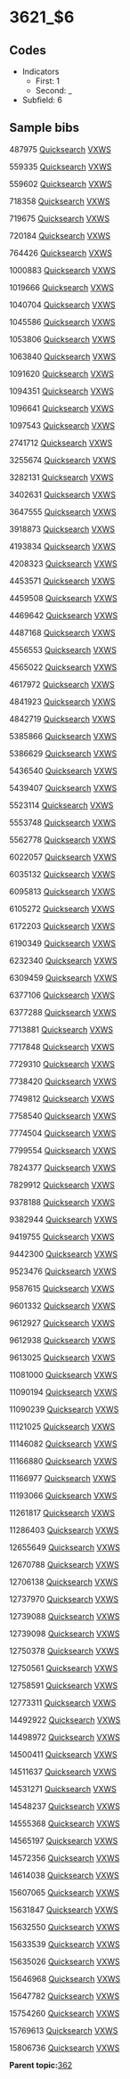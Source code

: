 # 3621\_$6

## Codes

-   Indicators
    -   First: 1
    -   Second: \_
-   Subfield: 6

## Sample bibs

487975 [Quicksearch](https://search.library.yale.edu/catalog/487975) [VXWS](http://prodorbis.library.yale.edu:7014/vxws/GetHoldingsService?bibId=487975)

559335 [Quicksearch](https://search.library.yale.edu/catalog/559335) [VXWS](http://prodorbis.library.yale.edu:7014/vxws/GetHoldingsService?bibId=559335)

559602 [Quicksearch](https://search.library.yale.edu/catalog/559602) [VXWS](http://prodorbis.library.yale.edu:7014/vxws/GetHoldingsService?bibId=559602)

718358 [Quicksearch](https://search.library.yale.edu/catalog/718358) [VXWS](http://prodorbis.library.yale.edu:7014/vxws/GetHoldingsService?bibId=718358)

719675 [Quicksearch](https://search.library.yale.edu/catalog/719675) [VXWS](http://prodorbis.library.yale.edu:7014/vxws/GetHoldingsService?bibId=719675)

720184 [Quicksearch](https://search.library.yale.edu/catalog/720184) [VXWS](http://prodorbis.library.yale.edu:7014/vxws/GetHoldingsService?bibId=720184)

764426 [Quicksearch](https://search.library.yale.edu/catalog/764426) [VXWS](http://prodorbis.library.yale.edu:7014/vxws/GetHoldingsService?bibId=764426)

1000883 [Quicksearch](https://search.library.yale.edu/catalog/1000883) [VXWS](http://prodorbis.library.yale.edu:7014/vxws/GetHoldingsService?bibId=1000883)

1019666 [Quicksearch](https://search.library.yale.edu/catalog/1019666) [VXWS](http://prodorbis.library.yale.edu:7014/vxws/GetHoldingsService?bibId=1019666)

1040704 [Quicksearch](https://search.library.yale.edu/catalog/1040704) [VXWS](http://prodorbis.library.yale.edu:7014/vxws/GetHoldingsService?bibId=1040704)

1045586 [Quicksearch](https://search.library.yale.edu/catalog/1045586) [VXWS](http://prodorbis.library.yale.edu:7014/vxws/GetHoldingsService?bibId=1045586)

1053806 [Quicksearch](https://search.library.yale.edu/catalog/1053806) [VXWS](http://prodorbis.library.yale.edu:7014/vxws/GetHoldingsService?bibId=1053806)

1063840 [Quicksearch](https://search.library.yale.edu/catalog/1063840) [VXWS](http://prodorbis.library.yale.edu:7014/vxws/GetHoldingsService?bibId=1063840)

1091620 [Quicksearch](https://search.library.yale.edu/catalog/1091620) [VXWS](http://prodorbis.library.yale.edu:7014/vxws/GetHoldingsService?bibId=1091620)

1094351 [Quicksearch](https://search.library.yale.edu/catalog/1094351) [VXWS](http://prodorbis.library.yale.edu:7014/vxws/GetHoldingsService?bibId=1094351)

1096641 [Quicksearch](https://search.library.yale.edu/catalog/1096641) [VXWS](http://prodorbis.library.yale.edu:7014/vxws/GetHoldingsService?bibId=1096641)

1097543 [Quicksearch](https://search.library.yale.edu/catalog/1097543) [VXWS](http://prodorbis.library.yale.edu:7014/vxws/GetHoldingsService?bibId=1097543)

2741712 [Quicksearch](https://search.library.yale.edu/catalog/2741712) [VXWS](http://prodorbis.library.yale.edu:7014/vxws/GetHoldingsService?bibId=2741712)

3255674 [Quicksearch](https://search.library.yale.edu/catalog/3255674) [VXWS](http://prodorbis.library.yale.edu:7014/vxws/GetHoldingsService?bibId=3255674)

3282131 [Quicksearch](https://search.library.yale.edu/catalog/3282131) [VXWS](http://prodorbis.library.yale.edu:7014/vxws/GetHoldingsService?bibId=3282131)

3402631 [Quicksearch](https://search.library.yale.edu/catalog/3402631) [VXWS](http://prodorbis.library.yale.edu:7014/vxws/GetHoldingsService?bibId=3402631)

3647555 [Quicksearch](https://search.library.yale.edu/catalog/3647555) [VXWS](http://prodorbis.library.yale.edu:7014/vxws/GetHoldingsService?bibId=3647555)

3918873 [Quicksearch](https://search.library.yale.edu/catalog/3918873) [VXWS](http://prodorbis.library.yale.edu:7014/vxws/GetHoldingsService?bibId=3918873)

4193834 [Quicksearch](https://search.library.yale.edu/catalog/4193834) [VXWS](http://prodorbis.library.yale.edu:7014/vxws/GetHoldingsService?bibId=4193834)

4208323 [Quicksearch](https://search.library.yale.edu/catalog/4208323) [VXWS](http://prodorbis.library.yale.edu:7014/vxws/GetHoldingsService?bibId=4208323)

4453571 [Quicksearch](https://search.library.yale.edu/catalog/4453571) [VXWS](http://prodorbis.library.yale.edu:7014/vxws/GetHoldingsService?bibId=4453571)

4459508 [Quicksearch](https://search.library.yale.edu/catalog/4459508) [VXWS](http://prodorbis.library.yale.edu:7014/vxws/GetHoldingsService?bibId=4459508)

4469642 [Quicksearch](https://search.library.yale.edu/catalog/4469642) [VXWS](http://prodorbis.library.yale.edu:7014/vxws/GetHoldingsService?bibId=4469642)

4487168 [Quicksearch](https://search.library.yale.edu/catalog/4487168) [VXWS](http://prodorbis.library.yale.edu:7014/vxws/GetHoldingsService?bibId=4487168)

4556553 [Quicksearch](https://search.library.yale.edu/catalog/4556553) [VXWS](http://prodorbis.library.yale.edu:7014/vxws/GetHoldingsService?bibId=4556553)

4565022 [Quicksearch](https://search.library.yale.edu/catalog/4565022) [VXWS](http://prodorbis.library.yale.edu:7014/vxws/GetHoldingsService?bibId=4565022)

4617972 [Quicksearch](https://search.library.yale.edu/catalog/4617972) [VXWS](http://prodorbis.library.yale.edu:7014/vxws/GetHoldingsService?bibId=4617972)

4841923 [Quicksearch](https://search.library.yale.edu/catalog/4841923) [VXWS](http://prodorbis.library.yale.edu:7014/vxws/GetHoldingsService?bibId=4841923)

4842719 [Quicksearch](https://search.library.yale.edu/catalog/4842719) [VXWS](http://prodorbis.library.yale.edu:7014/vxws/GetHoldingsService?bibId=4842719)

5385866 [Quicksearch](https://search.library.yale.edu/catalog/5385866) [VXWS](http://prodorbis.library.yale.edu:7014/vxws/GetHoldingsService?bibId=5385866)

5386629 [Quicksearch](https://search.library.yale.edu/catalog/5386629) [VXWS](http://prodorbis.library.yale.edu:7014/vxws/GetHoldingsService?bibId=5386629)

5436540 [Quicksearch](https://search.library.yale.edu/catalog/5436540) [VXWS](http://prodorbis.library.yale.edu:7014/vxws/GetHoldingsService?bibId=5436540)

5439407 [Quicksearch](https://search.library.yale.edu/catalog/5439407) [VXWS](http://prodorbis.library.yale.edu:7014/vxws/GetHoldingsService?bibId=5439407)

5523114 [Quicksearch](https://search.library.yale.edu/catalog/5523114) [VXWS](http://prodorbis.library.yale.edu:7014/vxws/GetHoldingsService?bibId=5523114)

5553748 [Quicksearch](https://search.library.yale.edu/catalog/5553748) [VXWS](http://prodorbis.library.yale.edu:7014/vxws/GetHoldingsService?bibId=5553748)

5562778 [Quicksearch](https://search.library.yale.edu/catalog/5562778) [VXWS](http://prodorbis.library.yale.edu:7014/vxws/GetHoldingsService?bibId=5562778)

6022057 [Quicksearch](https://search.library.yale.edu/catalog/6022057) [VXWS](http://prodorbis.library.yale.edu:7014/vxws/GetHoldingsService?bibId=6022057)

6035132 [Quicksearch](https://search.library.yale.edu/catalog/6035132) [VXWS](http://prodorbis.library.yale.edu:7014/vxws/GetHoldingsService?bibId=6035132)

6095813 [Quicksearch](https://search.library.yale.edu/catalog/6095813) [VXWS](http://prodorbis.library.yale.edu:7014/vxws/GetHoldingsService?bibId=6095813)

6105272 [Quicksearch](https://search.library.yale.edu/catalog/6105272) [VXWS](http://prodorbis.library.yale.edu:7014/vxws/GetHoldingsService?bibId=6105272)

6172203 [Quicksearch](https://search.library.yale.edu/catalog/6172203) [VXWS](http://prodorbis.library.yale.edu:7014/vxws/GetHoldingsService?bibId=6172203)

6190349 [Quicksearch](https://search.library.yale.edu/catalog/6190349) [VXWS](http://prodorbis.library.yale.edu:7014/vxws/GetHoldingsService?bibId=6190349)

6232340 [Quicksearch](https://search.library.yale.edu/catalog/6232340) [VXWS](http://prodorbis.library.yale.edu:7014/vxws/GetHoldingsService?bibId=6232340)

6309459 [Quicksearch](https://search.library.yale.edu/catalog/6309459) [VXWS](http://prodorbis.library.yale.edu:7014/vxws/GetHoldingsService?bibId=6309459)

6377106 [Quicksearch](https://search.library.yale.edu/catalog/6377106) [VXWS](http://prodorbis.library.yale.edu:7014/vxws/GetHoldingsService?bibId=6377106)

6377288 [Quicksearch](https://search.library.yale.edu/catalog/6377288) [VXWS](http://prodorbis.library.yale.edu:7014/vxws/GetHoldingsService?bibId=6377288)

7713881 [Quicksearch](https://search.library.yale.edu/catalog/7713881) [VXWS](http://prodorbis.library.yale.edu:7014/vxws/GetHoldingsService?bibId=7713881)

7717848 [Quicksearch](https://search.library.yale.edu/catalog/7717848) [VXWS](http://prodorbis.library.yale.edu:7014/vxws/GetHoldingsService?bibId=7717848)

7729310 [Quicksearch](https://search.library.yale.edu/catalog/7729310) [VXWS](http://prodorbis.library.yale.edu:7014/vxws/GetHoldingsService?bibId=7729310)

7738420 [Quicksearch](https://search.library.yale.edu/catalog/7738420) [VXWS](http://prodorbis.library.yale.edu:7014/vxws/GetHoldingsService?bibId=7738420)

7749812 [Quicksearch](https://search.library.yale.edu/catalog/7749812) [VXWS](http://prodorbis.library.yale.edu:7014/vxws/GetHoldingsService?bibId=7749812)

7758540 [Quicksearch](https://search.library.yale.edu/catalog/7758540) [VXWS](http://prodorbis.library.yale.edu:7014/vxws/GetHoldingsService?bibId=7758540)

7774504 [Quicksearch](https://search.library.yale.edu/catalog/7774504) [VXWS](http://prodorbis.library.yale.edu:7014/vxws/GetHoldingsService?bibId=7774504)

7799554 [Quicksearch](https://search.library.yale.edu/catalog/7799554) [VXWS](http://prodorbis.library.yale.edu:7014/vxws/GetHoldingsService?bibId=7799554)

7824377 [Quicksearch](https://search.library.yale.edu/catalog/7824377) [VXWS](http://prodorbis.library.yale.edu:7014/vxws/GetHoldingsService?bibId=7824377)

7829912 [Quicksearch](https://search.library.yale.edu/catalog/7829912) [VXWS](http://prodorbis.library.yale.edu:7014/vxws/GetHoldingsService?bibId=7829912)

9378188 [Quicksearch](https://search.library.yale.edu/catalog/9378188) [VXWS](http://prodorbis.library.yale.edu:7014/vxws/GetHoldingsService?bibId=9378188)

9382944 [Quicksearch](https://search.library.yale.edu/catalog/9382944) [VXWS](http://prodorbis.library.yale.edu:7014/vxws/GetHoldingsService?bibId=9382944)

9419755 [Quicksearch](https://search.library.yale.edu/catalog/9419755) [VXWS](http://prodorbis.library.yale.edu:7014/vxws/GetHoldingsService?bibId=9419755)

9442300 [Quicksearch](https://search.library.yale.edu/catalog/9442300) [VXWS](http://prodorbis.library.yale.edu:7014/vxws/GetHoldingsService?bibId=9442300)

9523476 [Quicksearch](https://search.library.yale.edu/catalog/9523476) [VXWS](http://prodorbis.library.yale.edu:7014/vxws/GetHoldingsService?bibId=9523476)

9587615 [Quicksearch](https://search.library.yale.edu/catalog/9587615) [VXWS](http://prodorbis.library.yale.edu:7014/vxws/GetHoldingsService?bibId=9587615)

9601332 [Quicksearch](https://search.library.yale.edu/catalog/9601332) [VXWS](http://prodorbis.library.yale.edu:7014/vxws/GetHoldingsService?bibId=9601332)

9612927 [Quicksearch](https://search.library.yale.edu/catalog/9612927) [VXWS](http://prodorbis.library.yale.edu:7014/vxws/GetHoldingsService?bibId=9612927)

9612938 [Quicksearch](https://search.library.yale.edu/catalog/9612938) [VXWS](http://prodorbis.library.yale.edu:7014/vxws/GetHoldingsService?bibId=9612938)

9613025 [Quicksearch](https://search.library.yale.edu/catalog/9613025) [VXWS](http://prodorbis.library.yale.edu:7014/vxws/GetHoldingsService?bibId=9613025)

11081000 [Quicksearch](https://search.library.yale.edu/catalog/11081000) [VXWS](http://prodorbis.library.yale.edu:7014/vxws/GetHoldingsService?bibId=11081000)

11090194 [Quicksearch](https://search.library.yale.edu/catalog/11090194) [VXWS](http://prodorbis.library.yale.edu:7014/vxws/GetHoldingsService?bibId=11090194)

11090239 [Quicksearch](https://search.library.yale.edu/catalog/11090239) [VXWS](http://prodorbis.library.yale.edu:7014/vxws/GetHoldingsService?bibId=11090239)

11121025 [Quicksearch](https://search.library.yale.edu/catalog/11121025) [VXWS](http://prodorbis.library.yale.edu:7014/vxws/GetHoldingsService?bibId=11121025)

11146082 [Quicksearch](https://search.library.yale.edu/catalog/11146082) [VXWS](http://prodorbis.library.yale.edu:7014/vxws/GetHoldingsService?bibId=11146082)

11166880 [Quicksearch](https://search.library.yale.edu/catalog/11166880) [VXWS](http://prodorbis.library.yale.edu:7014/vxws/GetHoldingsService?bibId=11166880)

11166977 [Quicksearch](https://search.library.yale.edu/catalog/11166977) [VXWS](http://prodorbis.library.yale.edu:7014/vxws/GetHoldingsService?bibId=11166977)

11193066 [Quicksearch](https://search.library.yale.edu/catalog/11193066) [VXWS](http://prodorbis.library.yale.edu:7014/vxws/GetHoldingsService?bibId=11193066)

11261817 [Quicksearch](https://search.library.yale.edu/catalog/11261817) [VXWS](http://prodorbis.library.yale.edu:7014/vxws/GetHoldingsService?bibId=11261817)

11286403 [Quicksearch](https://search.library.yale.edu/catalog/11286403) [VXWS](http://prodorbis.library.yale.edu:7014/vxws/GetHoldingsService?bibId=11286403)

12655649 [Quicksearch](https://search.library.yale.edu/catalog/12655649) [VXWS](http://prodorbis.library.yale.edu:7014/vxws/GetHoldingsService?bibId=12655649)

12670788 [Quicksearch](https://search.library.yale.edu/catalog/12670788) [VXWS](http://prodorbis.library.yale.edu:7014/vxws/GetHoldingsService?bibId=12670788)

12706138 [Quicksearch](https://search.library.yale.edu/catalog/12706138) [VXWS](http://prodorbis.library.yale.edu:7014/vxws/GetHoldingsService?bibId=12706138)

12737970 [Quicksearch](https://search.library.yale.edu/catalog/12737970) [VXWS](http://prodorbis.library.yale.edu:7014/vxws/GetHoldingsService?bibId=12737970)

12739088 [Quicksearch](https://search.library.yale.edu/catalog/12739088) [VXWS](http://prodorbis.library.yale.edu:7014/vxws/GetHoldingsService?bibId=12739088)

12739098 [Quicksearch](https://search.library.yale.edu/catalog/12739098) [VXWS](http://prodorbis.library.yale.edu:7014/vxws/GetHoldingsService?bibId=12739098)

12750378 [Quicksearch](https://search.library.yale.edu/catalog/12750378) [VXWS](http://prodorbis.library.yale.edu:7014/vxws/GetHoldingsService?bibId=12750378)

12750561 [Quicksearch](https://search.library.yale.edu/catalog/12750561) [VXWS](http://prodorbis.library.yale.edu:7014/vxws/GetHoldingsService?bibId=12750561)

12758591 [Quicksearch](https://search.library.yale.edu/catalog/12758591) [VXWS](http://prodorbis.library.yale.edu:7014/vxws/GetHoldingsService?bibId=12758591)

12773311 [Quicksearch](https://search.library.yale.edu/catalog/12773311) [VXWS](http://prodorbis.library.yale.edu:7014/vxws/GetHoldingsService?bibId=12773311)

14492922 [Quicksearch](https://search.library.yale.edu/catalog/14492922) [VXWS](http://prodorbis.library.yale.edu:7014/vxws/GetHoldingsService?bibId=14492922)

14498972 [Quicksearch](https://search.library.yale.edu/catalog/14498972) [VXWS](http://prodorbis.library.yale.edu:7014/vxws/GetHoldingsService?bibId=14498972)

14500411 [Quicksearch](https://search.library.yale.edu/catalog/14500411) [VXWS](http://prodorbis.library.yale.edu:7014/vxws/GetHoldingsService?bibId=14500411)

14511637 [Quicksearch](https://search.library.yale.edu/catalog/14511637) [VXWS](http://prodorbis.library.yale.edu:7014/vxws/GetHoldingsService?bibId=14511637)

14531271 [Quicksearch](https://search.library.yale.edu/catalog/14531271) [VXWS](http://prodorbis.library.yale.edu:7014/vxws/GetHoldingsService?bibId=14531271)

14548237 [Quicksearch](https://search.library.yale.edu/catalog/14548237) [VXWS](http://prodorbis.library.yale.edu:7014/vxws/GetHoldingsService?bibId=14548237)

14555368 [Quicksearch](https://search.library.yale.edu/catalog/14555368) [VXWS](http://prodorbis.library.yale.edu:7014/vxws/GetHoldingsService?bibId=14555368)

14565197 [Quicksearch](https://search.library.yale.edu/catalog/14565197) [VXWS](http://prodorbis.library.yale.edu:7014/vxws/GetHoldingsService?bibId=14565197)

14572356 [Quicksearch](https://search.library.yale.edu/catalog/14572356) [VXWS](http://prodorbis.library.yale.edu:7014/vxws/GetHoldingsService?bibId=14572356)

14614038 [Quicksearch](https://search.library.yale.edu/catalog/14614038) [VXWS](http://prodorbis.library.yale.edu:7014/vxws/GetHoldingsService?bibId=14614038)

15607065 [Quicksearch](https://search.library.yale.edu/catalog/15607065) [VXWS](http://prodorbis.library.yale.edu:7014/vxws/GetHoldingsService?bibId=15607065)

15631847 [Quicksearch](https://search.library.yale.edu/catalog/15631847) [VXWS](http://prodorbis.library.yale.edu:7014/vxws/GetHoldingsService?bibId=15631847)

15632550 [Quicksearch](https://search.library.yale.edu/catalog/15632550) [VXWS](http://prodorbis.library.yale.edu:7014/vxws/GetHoldingsService?bibId=15632550)

15633539 [Quicksearch](https://search.library.yale.edu/catalog/15633539) [VXWS](http://prodorbis.library.yale.edu:7014/vxws/GetHoldingsService?bibId=15633539)

15635026 [Quicksearch](https://search.library.yale.edu/catalog/15635026) [VXWS](http://prodorbis.library.yale.edu:7014/vxws/GetHoldingsService?bibId=15635026)

15646968 [Quicksearch](https://search.library.yale.edu/catalog/15646968) [VXWS](http://prodorbis.library.yale.edu:7014/vxws/GetHoldingsService?bibId=15646968)

15647782 [Quicksearch](https://search.library.yale.edu/catalog/15647782) [VXWS](http://prodorbis.library.yale.edu:7014/vxws/GetHoldingsService?bibId=15647782)

15754260 [Quicksearch](https://search.library.yale.edu/catalog/15754260) [VXWS](http://prodorbis.library.yale.edu:7014/vxws/GetHoldingsService?bibId=15754260)

15769613 [Quicksearch](https://search.library.yale.edu/catalog/15769613) [VXWS](http://prodorbis.library.yale.edu:7014/vxws/GetHoldingsService?bibId=15769613)

15806736 [Quicksearch](https://search.library.yale.edu/catalog/15806736) [VXWS](http://prodorbis.library.yale.edu:7014/vxws/GetHoldingsService?bibId=15806736)

**Parent topic:**[362](../../tags/362/362.md)

